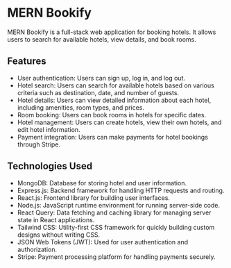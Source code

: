 # MERN Bookify

MERN Bookify is a full-stack web application for booking hotels. It allows users to search for available hotels, view details, and book rooms.

## Features

- User authentication: Users can sign up, log in, and log out.
- Hotel search: Users can search for available hotels based on various criteria such as destination, date, and number of guests.
- Hotel details: Users can view detailed information about each hotel, including amenities, room types, and prices.
- Room booking: Users can book rooms in hotels for specific dates.
- Hotel management: Users can create hotels, view their own hotels, and edit hotel information.
- Payment integration: Users can make payments for hotel bookings through Stripe.

## Technologies Used

- MongoDB: Database for storing hotel and user information.
- Express.js: Backend framework for handling HTTP requests and routing.
- React.js: Frontend library for building user interfaces.
- Node.js: JavaScript runtime environment for running server-side code.
- React Query: Data fetching and caching library for managing server state in React applications.
- Tailwind CSS: Utility-first CSS framework for quickly building custom designs without writing CSS.
- JSON Web Tokens (JWT): Used for user authentication and authorization.
- Stripe: Payment processing platform for handling payments securely.
